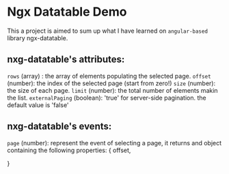# Ngx Datatable Demo
This a project is aimed to sum up what I have learned on `angular-based` library ngx-datatable.

## nxg-datatable's attributes:
`rows`   (array) : the array of elements populating the selected page.
`offset` (number): the index of the selected page (start from zero!)
`size`   (number): the size of each page.
`limit`  (number): the total number of elements makin the list.
`externalPaging` (boolean): 'true' for server-side pagination. the default value is 'false'
## nxg-datatable's events:
`page`  (number): represent the event of selecting a page, it returns and object containing the following properties:
{
  offset,
  
}


